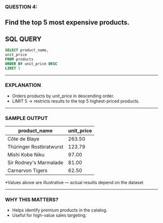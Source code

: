 ### QUESTION 4:
Find the top 5 most expensive products.
---

## SQL QUERY
```sql
SELECT product_name,
unit_price
FROM products
ORDER BY unit_price DESC
LIMIT 5

```
---

### EXPLANATION
- Orders products by unit_price in descending order.
- LIMIT 5 → restricts results to the top 5 highest-priced products.
---

### SAMPLE OUTPUT
| product_name            | unit_price |
| ----------------------- | ---------- |
| Côte de Blaye           | 263.50     |
| Thüringer Rostbratwurst | 123.79     |
| Mishi Kobe Niku         | 97.00      |
| Sir Rodney's Marmalade  | 81.00      |
| Carnarvon Tigers        | 62.50      |

*Values above are illustrative — actual results depend on the dataset

---
### WHY THIS MATTERS?
- Helps identify premium products in the catalog.
- Useful for high-value sales targeting.
